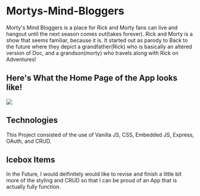 # Mortys-Mind-Bloggers
Morty's Mind Bloggers is a place for Rick and Morty fans can live and hangout until the next season comes out(takes forever).
Rick and Morty is a show that seems familiar, because it is. It started out as parody to Back to the future where they depict a grandfather(Rick) who is basically an altered version of Doc, and a grandson(morty) who travels along with Rick on Adventures!

## Here's What the Home Page of the App looks like!
<img src="https://i.imgur.com/D08kOF3.jpg">

## Technologies
This Project consisted of the use of Vanilla JS, CSS, Embedded JS, Express, OAuth, and CRUD.

## Icebox Items

In the Future, I would deifinitely would like to revise and finish a little bit more of the styling and CRUD so that I can be proud of an App that is actually fully function.


